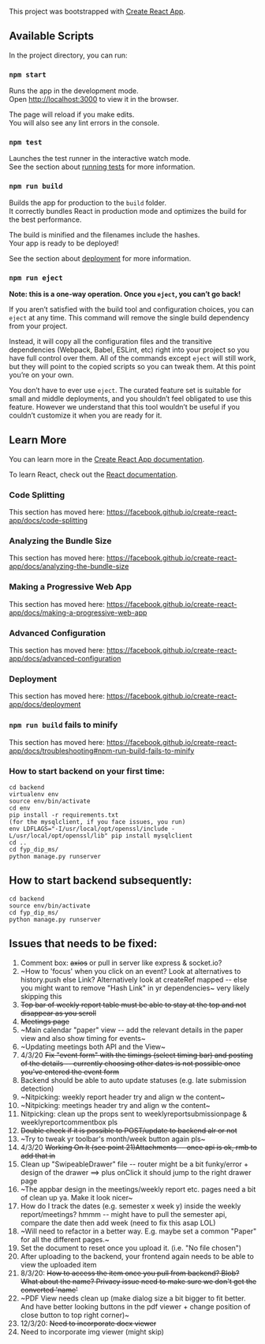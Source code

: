 This project was bootstrapped with [Create React App](https://github.com/facebook/create-react-app).

## Available Scripts

In the project directory, you can run:

### `npm start`

Runs the app in the development mode.<br />
Open [http://localhost:3000](http://localhost:3000) to view it in the browser.

The page will reload if you make edits.<br />
You will also see any lint errors in the console.

### `npm test`

Launches the test runner in the interactive watch mode.<br />
See the section about [running tests](https://facebook.github.io/create-react-app/docs/running-tests) for more information.

### `npm run build`

Builds the app for production to the `build` folder.<br />
It correctly bundles React in production mode and optimizes the build for the best performance.

The build is minified and the filenames include the hashes.<br />
Your app is ready to be deployed!

See the section about [deployment](https://facebook.github.io/create-react-app/docs/deployment) for more information.

### `npm run eject`

**Note: this is a one-way operation. Once you `eject`, you can’t go back!**

If you aren’t satisfied with the build tool and configuration choices, you can `eject` at any time. This command will remove the single build dependency from your project.

Instead, it will copy all the configuration files and the transitive dependencies (Webpack, Babel, ESLint, etc) right into your project so you have full control over them. All of the commands except `eject` will still work, but they will point to the copied scripts so you can tweak them. At this point you’re on your own.

You don’t have to ever use `eject`. The curated feature set is suitable for small and middle deployments, and you shouldn’t feel obligated to use this feature. However we understand that this tool wouldn’t be useful if you couldn’t customize it when you are ready for it.

## Learn More

You can learn more in the [Create React App documentation](https://facebook.github.io/create-react-app/docs/getting-started).

To learn React, check out the [React documentation](https://reactjs.org/).

### Code Splitting

This section has moved here: https://facebook.github.io/create-react-app/docs/code-splitting

### Analyzing the Bundle Size

This section has moved here: https://facebook.github.io/create-react-app/docs/analyzing-the-bundle-size

### Making a Progressive Web App

This section has moved here: https://facebook.github.io/create-react-app/docs/making-a-progressive-web-app

### Advanced Configuration

This section has moved here: https://facebook.github.io/create-react-app/docs/advanced-configuration

### Deployment

This section has moved here: https://facebook.github.io/create-react-app/docs/deployment

### `npm run build` fails to minify

This section has moved here: https://facebook.github.io/create-react-app/docs/troubleshooting#npm-run-build-fails-to-minify


### How to start backend on your first time:
```
cd backend
virtualenv env
source env/bin/activate
cd env
pip install -r requirements.txt
(for the mysqlclient, if you face issues, you run) 
env LDFLAGS="-I/usr/local/opt/openssl/include -L/usr/local/opt/openssl/lib" pip install mysqlclient
cd ..
cd fyp_dip_ms/
python manage.py runserver
```

## How to start backend subsequently:
```
cd backend
source env/bin/activate
cd fyp_dip_ms/
python manage.py runserver
```

## Issues that needs to be fixed:
1. Comment box: ~~axios~~ or pull in server like express & socket.io?
2. ~How to 'focus' when you click on an event? Look at alternatives to history.push else Link? Alternatively look at createRef mapped -- else you might want to remove "Hash Link" in yr dependencies~ very likely skipping this
3. ~~Top bar of weekly report table must be able to stay at the top and not disappear as you scroll~~
4. ~~Meetings page~~
5. ~Main calendar "paper" view -- add the relevant details in the paper view and also show timing for events~
6. ~Updating meetings both API and the View~
7. 4/3/20 ~~Fix "event form" with the timings (select timing bar) and posting of the details -- currently choosing other dates is not possible once you've entered the event form~~
8. Backend should be able to auto update statuses (e.g. late submission detection)
9. ~Nitpicking: weekly report header try and align w the content~
10. ~Nitpicking: meetings header try and align w the content~
11. Nitpicking: clean up the props sent to weeklyreportsubmissionpage & weeklyreportcommentbox pls
12. ~~Double check if it is possible to POST/update to backend alr or not~~
13. ~Try to tweak yr toolbar's month/week button again pls~
14. 4/3/20  ~~Working On It (see point 21)Attachments -- once api is ok, rmb to add that in~~
15. Clean up "SwipeableDrawer" file -- router might be a bit funky/error + design of the drawer  ==> plus onClick it should jump to the right drawer page
16. ~The appbar design in the meetings/weekly report etc. pages need a bit of clean up ya. Make it look nicer~
17. How do I track the dates (e.g. semester x week y) inside the weekly report/meetings? hmmm -- might have to pull the semester api, compare the date then add week (need to fix this asap LOL)
18. ~Will need to refactor in a better way. E.g. maybe set a common "Paper" for all the different pages.~
19. Set the document to reset once you upload it. (i.e. "No file chosen")
20. After uploading to the backend, your frontend again needs to be able to view the uploaded item
21. 8/3/20: ~~How to access the item once you pull from backend? Blob? What about the name? Privacy issue need to make sure we don't get the converted 'name'~~
22. ~PDF View needs clean up (make dialog size a bit bigger to fit better. And have better looking buttons in the pdf viewer + change position of close button to top right corner)~
23. 12/3/20: ~~Need to incorporate docx viewer~~
24. Need to incorporate img viewer (might skip)